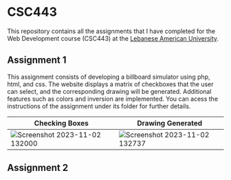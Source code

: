 # CSC443
This repository contains all the assignments that I have completed for the Web Development course (CSC443) at the <a href="https://lau.edu.lb"> Lebanese American University</a>.

## Assignment 1
This assignment consists of developing a billboard simulator using php, html, and css. The website displays a matrix of checkboxes that the user can select, and the corresponding drawing will be generated. Additional features such as colors and inversion are implemented. You can acess the instructions of the assignment under its folder for further details.

|Checking Boxes|Drawing Generated|
|-----------|-----------------|
|![Screenshot 2023-11-02 132000](https://github.com/Joe-Wehbe/CSC443/assets/102875229/72e22aa7-3bfe-456f-9876-5d7923b3f49e)|![Screenshot 2023-11-02 132737](https://github.com/Joe-Wehbe/CSC443/assets/102875229/83ff5ef4-66f1-4e1f-8b7b-8b7f95fc99de)|

## Assignment 2




